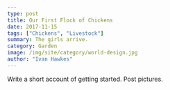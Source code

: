 ```yaml
---
type: post
title: Our First Flock of Chickens
date: 2017-11-15
tags: ["Chickens", "Livestock"]
summary: The girls arrive.
category: Garden
image: /img/site/category/world-design.jpg
author: "Ivan Hawkes"
---
```


Write a short account of getting started. Post pictures.